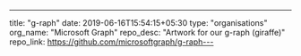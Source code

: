 ---
title: "g-raph"
date: 2019-06-16T15:54:15+05:30
type: "organisations"
org_name: "Microsoft Graph"
repo_desc: "Artwork for our g-raph (giraffe)"
repo_link: https://github.com/microsoftgraph/g-raph---